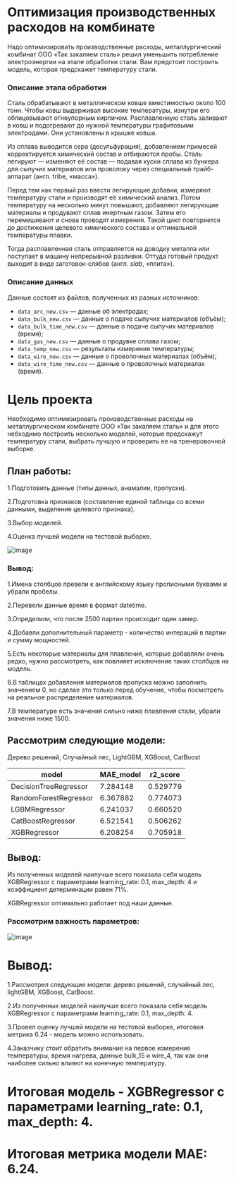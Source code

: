 # Оптимизация производственных расходов на комбинате
Надо оптимизировать производственные расходы, металлургический комбинат ООО «Так закаляем сталь» решил уменьшить потребление электроэнергии на этапе обработки стали. Вам предстоит построить модель, которая предскажет температуру стали.

### Описание этапа обработки

Сталь обрабатывают в металлическом ковше вместимостью около 100 тонн. Чтобы ковш выдерживал высокие температуры, изнутри его облицовывают огнеупорным кирпичом. Расплавленную сталь заливают в ковш и подогревают до нужной температуры графитовыми электродами. Они установлены в крышке ковша. 

Из сплава выводится сера (десульфурация), добавлением примесей корректируется химический состав и отбираются пробы. Сталь легируют — изменяют её состав — подавая куски сплава из бункера для сыпучих материалов или проволоку через специальный трайб-аппарат (англ. tribe, «масса»).

Перед тем как первый раз ввести легирующие добавки, измеряют температуру стали и производят её химический анализ. Потом температуру на несколько минут повышают, добавляют легирующие материалы и продувают сплав инертным газом. Затем его перемешивают и снова проводят измерения. Такой цикл повторяется до достижения целевого химического состава и оптимальной температуры плавки.

Тогда расплавленная сталь отправляется на доводку металла или поступает в машину непрерывной разливки. Оттуда готовый продукт выходит в виде заготовок-слябов (англ. *slab*, «плита»).

### Описание данных

Данные состоят из файлов, полученных из разных источников:

- `data_arc_new.csv` — данные об электродах;
- `data_bulk_new.csv` — данные о подаче сыпучих материалов (объём);
- `data_bulk_time_new.csv` *—* данные о подаче сыпучих материалов (время);
- `data_gas_new.csv` — данные о продувке сплава газом;
- `data_temp_new.csv` — результаты измерения температуры;
- `data_wire_new.csv` — данные о проволочных материалах (объём);
- `data_wire_time_new.csv` — данные о проволочных материалах (время).

# Цель проекта

Необходимо оптимизировать производственные расходы на металлургическом комбинате ООО «Так закаляем сталь» и для этого небходимо построить несколько моделей, которые предскажут температуру стали, выбрать лучшую и проверить ее на тренеровочной выборке.

## План работы:

1.Подготовить данные (типы данных, анамалии, пропуски).

2.Подготовка признаков (составление единой таблицы со всеми данными, выделение целевого признака).

3.Выбор моделей.

4.Оценка лучшей модели на тестовой выборке.

![image](https://github.com/IT-DS-Alex/Portfolio/assets/140064630/0d65190a-ec69-4438-b9e0-1f71e9f668dd)

### Вывод:

1.Имена столбцов превели к английскому языку прописными буквами и убрали пробелы.

2.Перевели данные время в формат datetime.

3.Определили, что после 2500 партии происходит один замер.

4.Добавли дополнительный параметр - количество интераций в партии и сумму мощностей. 

5.Есть некоторые материалы для плавления, которые добавляли очень редко, нужно рассмотреть, как повлияет исключение таких столбцов на модель.

6.В таблицах добавления материалов пропуска можно заполнить значением 0, но сделае это только перед обучение, чтобы посмотреть на реальное распределение материалов.

7.В температуре есть значения сильно ниже плавления стали, убрали значения ниже 1500.

## Рассмотрим следующие модели:

Дерево решений, Случайный лес, LightGBM, XGBoost, CatBoost

| model | MAE_model | r2_score |
|-----------------|-------|-------------|
|DecisionTreeRegressor|	7.284148|	0.529779|
|RandomForestRegressor|	6.367882|0.774073|
|LGBMRegressor|	6.241037|	0.660520|
|CatBoostRegressor|	6.521541|0.506262|
|XGBRegressor|	6.208254|0.705918|


## Вывод:

Из полученных моделей наилучше всего показала себя модель XGBRegressor с параметрами learning_rate: 0.1, max_depth: 4 и коэффициент детерминации равен 71%.

XGBRegressor оптимально работает под наши данные.

### Рассмотрим важность параметров:

![image](https://github.com/IT-DS-Alex/Portfolio/assets/140064630/73a4dee0-73c6-445e-a5aa-558281cbfd27)


# Вывод:

1.Рассмотрел следующие модели: дерево решений, случайный лес, lightGBM, XGBoost, CatBoost.

2.Из полученных моделей наилучше всего показала себя модель XGBRegressor с параметрами learning_rate: 0.1, max_depth: 4.

3.Провел оценку лучшей модели на тестовой выборке, итоговая метрика 6.24 - модель можно использовать.

4.Заказчику стоит обратить внимание на первое измерение температуры, время нагрева, данные bulk_15 и wire_4, так как они наиболее сильно влияют на конечную температуру.

# Итоговая модель - XGBRegressor с параметрами learning_rate: 0.1, max_depth: 4. 

# Итоговая метрика модели MAE: 6.24.

